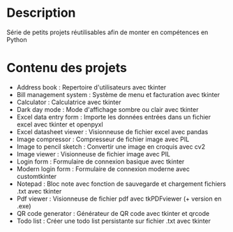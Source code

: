 # Description
Série de petits projets réutilisables afin de monter en compétences en Python
# Contenu des projets
- Address book : Repertoire d'utilisateurs avec tkinter
- Bill management system : Système de menu et facturation avec tkinter
- Calculator : Calculatrice avec tkinter
- Dark day mode : Mode d'affichage sombre ou clair avec tkinter
- Excel data entry form : Importe les données entrées dans un fichier excel avec tkinter et openpyxl
- Excel datasheet viewer : Visionneuse de fichier excel avec pandas
- Image compressor : Compresseur de fichier image avec PIL
- Image to pencil sketch : Convertir une image en croquis avec cv2
- Image viewer : Visionneuse de fichier image avec PIL
- Login form : Formulaire de connexion basique avec tkinter
- Modern login form : Formulaire de connexion moderne avec customtkinter
- Notepad : Bloc note avec fonction de sauvegarde et chargement fichiers .txt avec tkinter
- Pdf viewer : Visionneuse de fichier pdf avec tkPDFviewer (+ version en .exe)
- QR code generator : Générateur de QR code avec tkinter et qrcode
- Todo list : Créer une todo list persistante sur fichier .txt avec tkinter
